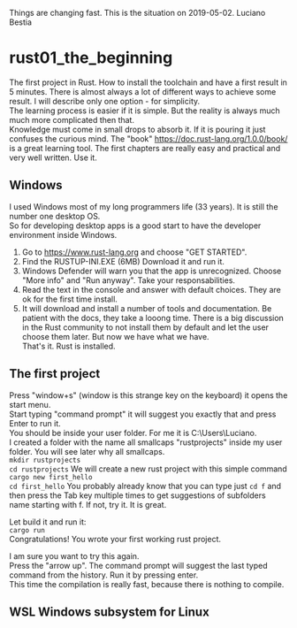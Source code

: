 Things are changing fast. This is the situation on 2019-05-02. Luciano Bestia  
# rust01_the_beginning  
The first project in Rust. How to install the toolchain and have a first result in 5 minutes. 
There is almost always a lot of different ways to achieve some result. I will describe only one option - for simplicity.  
The learning process is easier if it is simple. But the reality is always much much more complicated then that.  
Knowledge must come in small drops to absorb it. If it is pouring it just confuses the curious mind.
The "book" https://doc.rust-lang.org/1.0.0/book/ is a great learning tool. The first chapters are really easy and practical and very well written. Use it.   
## Windows
I used Windows most of my long programmers life (33 years). It is still the number one desktop OS.  
So for developing desktop apps is a good start to have the developer environment inside Windows.  
1. Go to https://www.rust-lang.org and choose "GET STARTED". 
2. Find the RUSTUP-INI.EXE (6MB) Download it and run it.
3. Windows Defender will warn you that the app is unrecognized. Choose "More info" and "Run anyway". Take your responsabilities.
4. Read the text in the console and answer with default choices. They are ok for the first time install.
5. It will download and install a number of tools and documentation. Be patient with the docs, they take a looong time. There is a big discussion in the Rust community to not install them by default and let the user choose them later. But now we have what we have.  
That's it. Rust is installed.

## The first project
Press "window+s" (window is this strange key on the keyboard) it opens the start menu.  
Start typing "command prompt" it will suggest you exactly that and press Enter to run it.  
You should be inside your user folder. For me it is C:\Users\Luciano.  
I created a folder with the name all smallcaps "rustprojects" inside my user folder.
You will see later why all smallcaps.  
`mkdir rustprojects`  
`cd rustprojects`
We will create a new rust project with this simple command  
`cargo new first_hello`  
`cd first_hello`
You probably already know that you can type just `cd f` and then press the Tab key multiple times to get suggestions of subfolders name starting with f. If not, try it. It is great.  

Let build it and run it:  
`cargo run`  
Congratulations! You wrote your first working rust project.  

I am sure you want to try this again.  
Press the "arrow up". The command prompt will suggest the last typed command from the history. Run it by pressing enter.  
This time the compilation is really fast, because there is nothing to compile.  





## WSL Windows subsystem for Linux
